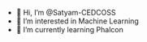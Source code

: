 - 👋 Hi, I’m @Satyam-CEDCOSS
- 👀 I’m interested in Machine Learning
- 🌱 I’m currently learning Phalcon
